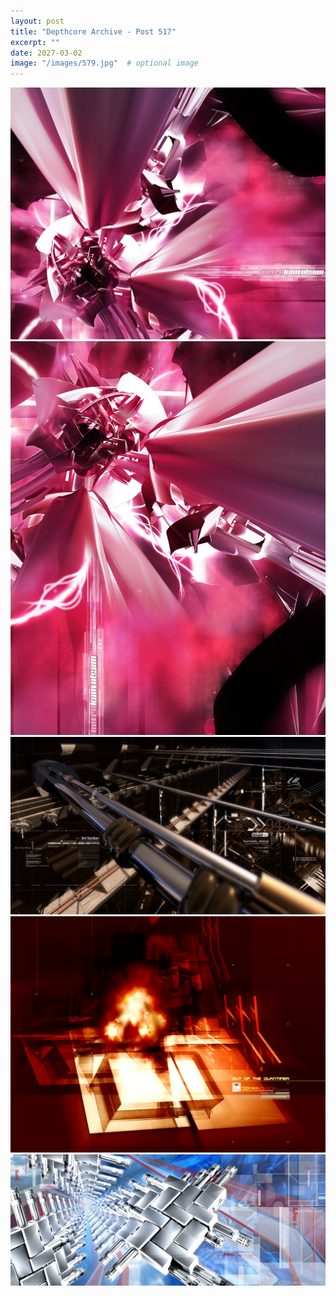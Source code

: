 ```yaml
---
layout: post
title: "Depthcore Archive - Post 517"
excerpt: ""
date: 2027-03-02
image: "/images/579.jpg"  # optional image
---
```


<img src="/images/579.jpg">
<img src="/images/580.jpg" alt="580.jpg"/>
<img src="/images/581.jpg" alt="581.jpg"/>
<img src="/images/582.jpg" alt="582.jpg"/>
<img src="/images/583.jpg" alt="583.jpg"/>
